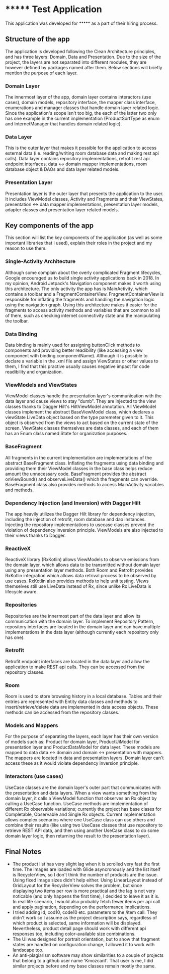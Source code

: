 # ***** Test Application

This application was developed for ***** as a part of their hiring process. 

## Structure of the app

The application is developed following the Clean Architecture principles, and has three layers: Domain, Data and Presentation. Due to the size of the project, the layers are not separated into different modules, they are however defined by packages named after them. Below sections will briefly mention the purpose of each layer.

### Domain Layer

The innermost layer of the app, domain layer contains interactors (use cases), domain models, repository interface, the mapper class interface, enumerations and manager classes that handle domain layer related logic. Since the application's scope isn't too big, the each of the latter two only has one example in the current implementation (ProductSortType as enum and InternetManager that handles domain related logic).

### Data Layer

This is the outer layer that makes it possible for the application to access external data (i.e. reading/writing room database data and making rest api calls). Data layer contains repository implementations, retrofit rest api endpoint interfaces, data <-> domain mapper implementations, room database object & DAOs and data layer related models.

### Presentation Layer

Presentation layer is the outer layer that presents the application to the user. It includes ViewModel classes, Activity and Fragments and their ViewStates, presentation <-> data mapper implementations, presentation layer models, adapter classes and presentation layer related models.

## Key components of the app

This section will list the key components of the application (as well as some important libraries that I used), explain their roles in the project and my reason to use them.

### Single-Activity Architecture

Although some complain about the overly complicated Fragment lifecycles, Google encouraged us to build single activity applications back in 2018. In my opinion, Android Jetpack's Navigation component makes it worth using this architecture. The only activity the app has is MainActivity, which contains a toolbar and a FragmentContainerView. FragmentContainerView is responsible for inflating the fragments and handling the navigation logic using the navigation graph. Using this architecture makes it easier for the fragments to access activity methods and variables that are common to all of them, such as checking internet connectivity state and the manipulating the toolbar.

### Data Binding

Data binding is mainly used for assigning buttonClick methods to components and providing better readibility (like accessing a view component with binding.componentName). Although it is possible to declare a variable in the .xml file and assign ViewStates or other values to them, I find that this practive usually causes negative impact for code readibility and organization.

### ViewModels and ViewStates

ViewModel classes handle the presentation layer's communication with the data layer and cause views to stay "dumb". They are injected to the view classes thanks to Dagger Hilt's HiltViewModel annotation. All ViewModel classes implement the abstract BaseViewModel class, which declares a viewState LiveData object based on the type paremeter given to it. This object is observed from the views to act based on the current state of the screen. ViewState classes themselves are data classes, and each of them has an Enum class named State for organization purposes.

### BaseFragment

All fragments in the current implementation are implementations of the abstract BaseFragment class. Inflating the fragments using data binding and providing them their ViewModel classes in the base class helps reduce amount the unnecessary code. BaseFragment provides the abstract onViewBound() and observeLiveData() which the fragments can override. BaseFragment class also provides methods to access MainActivity variables and methods.

### Dependency Injection (and Inversion) with Dagger Hilt

The app heavily utilizes the Dagger Hilt library for dependency injection, including the injection of retrofit, room database and dao instances. Injecting the repository implementations to usecase classes prevent the violation of dependency inversion principle. ViewModels are also injected to their views thanks to Dagger.

### ReactiveX

ReactiveX library (RxKotlin) allows ViewModels to observe emissions from the domain layer, which allows data to be transmitted without domain layer using any presentation layer methods. Both Room and Retrofit provides RxKotlin integration which allows data retrival process to be observed by use cases. RxKotlin also provides methods to help unit testing. Views themselves still use LiveData instead of Rx, since unlike Rx LiveData is lifecycle aware.

### Repositories

Repositories are the innermost part of the data layer and allow its communication with the domain layer. To implement Repository Pattern, repository interfaces are located in the domain layer and can have multiple implementations in the data layer (although currently each repository only has one).

### Retrofit

Retrofit endpoint interfaces are located in the data layer and allow the application to make REST api calls. They can be accessed from the repository classes.

### Room

Room is used to store browsing history in a local database. Tables and their entries are represented with Entity data classes and methods to insert/retrieve/delete data are implemented in data access objects. These methods can be accessed from the repository classes.

### Models and Mappers

For the purpose of separating the layers, each layer has their own version of models such as: Product for domain layer, ProductUiModel for presentation layer and ProductDataModel for data layer. These models are mapped to data data <-> domain and domain <-> presentation with mappers. The mappers are located in data and presentation layers. Domain layer can't access these as it would violate dependency inversion principle.

### Interactors (use cases)

UseCase classes are the domain layer's outer part that communicates with the presentation and data layers. When a view wants something from the domain layer, it calls a ViewModel function that observes an Rx object by calling a UseCase function. UseCase methods are implementation of different Rx observable variations; currently the project has base clases for Completable, Observable and Single Rx objects. Current implementation allows complex scenarios where one UseCase class can use others and combine their results (like using two UseCase classes that use repository to retrieve REST API data, and then using another UseCase class to do some domain layer logic, then returning the result to the presentation layer).

## Final Notes

* The product list has very slight lag when it is scrolled very fast the first time. The images are loaded with Glide asyncronously and the list itself is RecyclerView, so I don't think the number of products are the issue. Using fixed image sizes didn't help either. Using LinearLayout instead of GridLayout for the RecyclerView solves the problem, but since displaying two items per row is more practical and the lag is not very noticable (and only happens the first time), I decided to leave it as it is. In real life scenario, I would also probably fetch fewer items per api call and apply pagination, depending on the performance implications.
* I tried adding id, cod10, code10 etc. parameters to the /item call. They didn't work so I assume as the project description says, regardless of which product is selected, same information will be displayed. Nevertheless, product detail page should work with different api responses too, including color-available size combinations.
* The UI was designed for portrait orientation, but to show that fragment states are handled on configuration change, I allowed it to work with landscape too.
* An anti-plagiarism software may show similarities to a couple of projects that belong to a github user name 'Kmozcan1'. That user is me, I did similar projects before and my base classes remain mostly the same.
